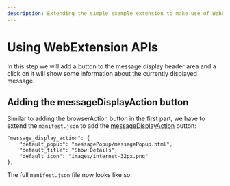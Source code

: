 ```yaml
---
description: Extending the simple example extension to make use of WebExtension APIs.
---
```


# Using WebExtension APIs

In this step we will add a button to the message display header area and a click on it will show some information about the currently displayed message.

## Adding the messageDisplayAction button

Similar to adding the browserAction button in the first part, we have to extend the `manifest.json` to add the [messageDisplayAction](https://webextension-api.thunderbird.net/en/91/messageDisplayAction.html) button:

```
"message_display_action": {
    "default_popup": "messagePopup/messagePopup.html",
    "default_title": "Show Details",
    "default_icon": "images/internet-32px.png"
},
```

The full `manifest.json` file now looks like so:

